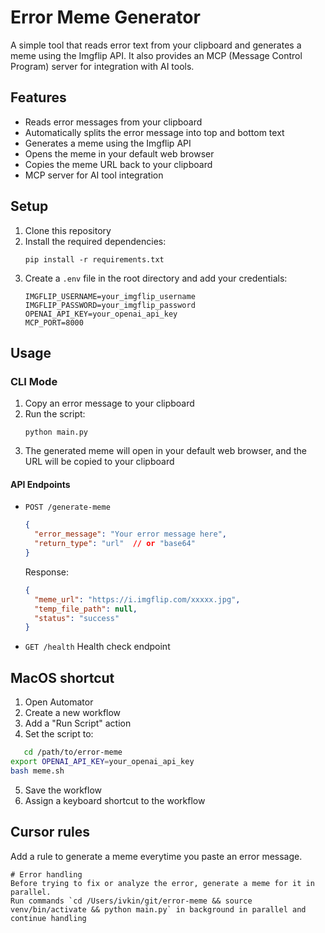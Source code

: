 # Error Meme Generator

A simple tool that reads error text from your clipboard and generates a meme using the Imgflip API. It also provides an MCP (Message Control Program) server for integration with AI tools.

## Features

- Reads error messages from your clipboard
- Automatically splits the error message into top and bottom text
- Generates a meme using the Imgflip API
- Opens the meme in your default web browser
- Copies the meme URL back to your clipboard
- MCP server for AI tool integration

## Setup

1. Clone this repository
2. Install the required dependencies:
   ```
   pip install -r requirements.txt
   ```
3. Create a `.env` file in the root directory and add your credentials:
   ```
   IMGFLIP_USERNAME=your_imgflip_username
   IMGFLIP_PASSWORD=your_imgflip_password
   OPENAI_API_KEY=your_openai_api_key
   MCP_PORT=8000
   ```

## Usage

### CLI Mode
1. Copy an error message to your clipboard
2. Run the script:
   ```
   python main.py
   ```
3. The generated meme will open in your default web browser, and the URL will be copied to your clipboard

#### API Endpoints

- `POST /generate-meme`
  ```json
  {
    "error_message": "Your error message here",
    "return_type": "url"  // or "base64"
  }
  ```
  Response:
  ```json
  {
    "meme_url": "https://i.imgflip.com/xxxxx.jpg",
    "temp_file_path": null,
    "status": "success"
  }
  ```

- `GET /health`
  Health check endpoint

## MacOS shortcut

1. Open Automator
2. Create a new workflow
3. Add a "Run Script" action
4. Set the script to:
```bash
   cd /path/to/error-meme
export OPENAI_API_KEY=your_openai_api_key
bash meme.sh
```
5. Save the workflow
6. Assign a keyboard shortcut to the workflow

## Cursor rules

Add a rule to generate a meme everytime you paste an error message.
```
# Error handling
Before trying to fix or analyze the error, generate a meme for it in parallel.
Run commands `cd /Users/ivkin/git/error-meme && source venv/bin/activate && python main.py` in background in parallel and continue handling
```
